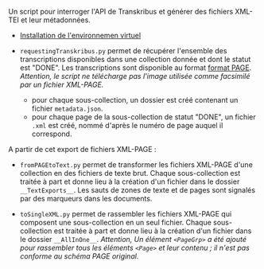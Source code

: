 Un script pour interroger l'API de Transkribus et générer des fichiers XML-TEI et leur métadonnées.  

- [Installation de l'environnemen virtuel](https://github.com/alix-tz/UsingTranskribusAPI/wiki/Cr%C3%A9er-l'environnement-virtuel-pour-utiliser-le-script)  

- `requestingTranskribus.py` permet de récupérer l'ensemble des transcriptions disponibles dans une collection donnée et dont le statut est "DONE". Les transcriptions sont disponible au format [format PAGE](http://www.primaresearch.org/tools/PAGELibraries). *Attention, le script ne télécharge pas l'image utilisée comme facsimilé par un fichier XML-PAGE.*  
	- pour chaque sous-collection, un dossier est créé contenant un fichier `metadata.json`.  
	- pour chaque page de la sous-collection de statut "DONE", un fichier `.xml` est créé, nommé d'après le numéro de page auquel il correspond.  

A partir de cet export de fichiers XML-PAGE :  
- `fromPAGEtoText.py` permet de transformer les fichiers XML-PAGE d'une collection en des fichiers de texte brut. Chaque sous-collection est traitée à part et donne lieu à la création d'un fichier dans le dossier `__TextExports__`. Les sauts de zones de texte et de pages sont signalés par des marqueurs dans les documents.  

- `toSingleXML.py` permet de rassembler les fichiers XML-PAGE qui composent une sous-collection en un seul fichier. Chaque sous-collection est traitée à part et donne lieu à la création d'un fichier dans le dossier `__AllInOne__`. *Attention, Un élément `<PageGrp>` a été ajouté pour rassembler tous les éléments `<Page>` et leur contenu ; il n'est pas conforme au schéma PAGE original.*  
